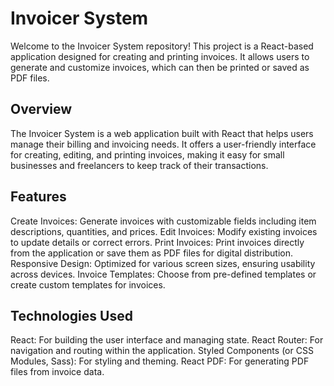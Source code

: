 <h1>Invoicer System</h1>
Welcome to the Invoicer System repository! This project is a React-based application designed for creating and printing invoices. It allows users to generate and customize invoices, which can then be printed or saved as PDF files.

<h2>Overview</h2>
The Invoicer System is a web application built with React that helps users manage their billing and invoicing needs. It offers a user-friendly interface for creating, editing, and printing invoices, making it easy for small businesses and freelancers to keep track of their transactions.

<h2>Features</h2>
Create Invoices: Generate invoices with customizable fields including item descriptions, quantities, and prices.
Edit Invoices: Modify existing invoices to update details or correct errors.
Print Invoices: Print invoices directly from the application or save them as PDF files for digital distribution.
Responsive Design: Optimized for various screen sizes, ensuring usability across devices.
Invoice Templates: Choose from pre-defined templates or create custom templates for invoices.

<h2>Technologies Used</h2>
React: For building the user interface and managing state.
React Router: For navigation and routing within the application.
Styled Components (or CSS Modules, Sass): For styling and theming.
React PDF: For generating PDF files from invoice data.
